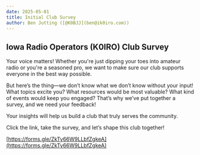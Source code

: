 ```yaml
---
date: 2025-05-01
title: Initial Club Survey
author: Ben Jutting ([@K0BJJ](ben@ik0iro.com))
---
```


## Iowa Radio Operators (K0IRO) Club Survey

Your voice matters! Whether you're just dipping your toes into amateur radio or you're a seasoned pro, we want to make sure our club supports everyone in the best way possible.

But here’s the thing—we don’t know what we don’t know without your input! What topics excite you? What resources would be most valuable? What kind of events would keep you engaged?
That’s why we’ve put together a survey, and we need your feedback! 

Your insights will help us build a club that truly serves the community.

Click the link, take the survey, and let’s shape this club together!

[https://forms.gle/ZkTy66W9LLbfZgkeA](https://forms.gle/ZkTy66W9LLbfZgkeA)